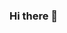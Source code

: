 ### Hi there 👋

<!--
**nanu2604/nanu2604** is a ✨ _special_ ✨ repository because its `README.md` (this file) appears on your GitHub profile.

Here are some ideas to get you started:

- 🔭 I’m currently working on ... Student
- 🌱 I’m currently learning ... B.Com
- 👯 I’m looking to collaborate on ... Instagram
- 🤔 I’m looking for help with ...
- 💬 Ask me about ... 
- 📫 How to reach me: ... Email- nanu26042001@gmail.com
- 😄 Pronouns: ...
- ⚡ Fun fact: ... I need girls.
-->
